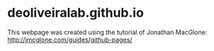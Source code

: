 # deoliveiralab.github.io

This webpage was created using the tutorial of Jonathan MacGlone: http://jmcglone.com/guides/github-pages/
